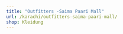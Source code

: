 ```yaml
---
title: "Outfitters -Saima Paari Mall"
url: /karachi/outfitters-saima-paari-mall/
shop: Kleidung
---
```

